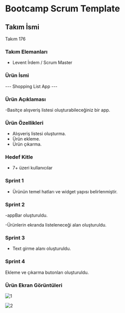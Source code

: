 # Bootcamp Scrum Template

## Takım İsmi

Takım 176



### Takım Elemanları 

 - Levent İrdem / Scrum Master
 

### Ürün İsmi 

--- Shopping List App ---

### Ürün Açıklaması

-Basitçe alışveriş listesi oluşturabileceğiniz bir app.

 
### Ürün Özellikleri

- Alışveriş listesi oluşturma.
- Ürün ekleme.
- Ürün çıkarma.


### Hedef Kitle

- 7+ üzeri kullanıcılar



### Sprint 1 

- Ürünün temel hatları ve widget yapısı belirlenmiştir.


### Sprint 2 

-appBar oluşturuldu.



-Ürünlerin ekranda listeleneceği alan oluşturuldu.

### Sprint 3

- Text girme alanı oluşturuldu.

### Sprint 4

Ekleme ve çıkarma butonları oluşturuldu.




### Ürün Ekran Görüntüleri

![1](https://user-images.githubusercontent.com/106345696/172218173-bd6ff4bb-c724-43f2-a23e-baf2cca4a97f.PNG)




![2](https://user-images.githubusercontent.com/106345696/172218180-6b75466c-b4b1-41ec-a6c9-39bfb231983a.PNG)





